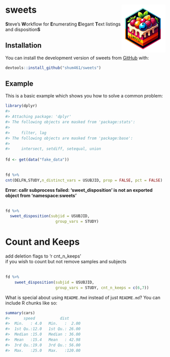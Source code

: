 
<!-- README.md is generated from README.Rmd. Please edit that file -->

# sweets <a href="https://github.com/shum461/sweets"><img src="man/figures/logo.png" align="right" height="150" alt="sweets website" /></a>

<!-- badges: start -->
<!-- badges: end -->

**S**teve’s **W**orkflow for **E**numerating **E**legant **T**ext
listings and disposition**S**

## Installation

You can install the development version of sweets from
[GitHub](https://github.com/) with:

``` r
devtools::install_github("shum461/sweets")
```

## Example

This is a basic example which shows you how to solve a common problem:

``` r
library(dplyr)
#> 
#> Attaching package: 'dplyr'
#> The following objects are masked from 'package:stats':
#> 
#>     filter, lag
#> The following objects are masked from 'package:base':
#> 
#>     intersect, setdiff, setequal, union

fd <- get(data("fake_data"))
```

``` r

fd %>%
cnt(DELFN,STUDY,n_distinct_vars = USUBJID, prop = FALSE, pct = FALSE)
```

**Error: callr subprocess failed: ‘sweet_disposition’ is not an exported
object from ‘namespace:sweets’**

``` r

fd %>%
  sweet_disposition(subjid = USUBJID,
                      group_vars = STUDY)
```

# Count and Keeps

add deletion flags to ‘r cnt_n_keeps’  
if you wish to count but not remove samples and subjects

``` r

fd %>%
    sweet_disposition(subjid = USUBJID,
                      group_vars = STUDY, cnt_n_keeps = c(6,7))
```

What is special about using `README.Rmd` instead of just `README.md`?
You can include R chunks like so:

``` r
summary(cars)
#>      speed           dist       
#>  Min.   : 4.0   Min.   :  2.00  
#>  1st Qu.:12.0   1st Qu.: 26.00  
#>  Median :15.0   Median : 36.00  
#>  Mean   :15.4   Mean   : 42.98  
#>  3rd Qu.:19.0   3rd Qu.: 56.00  
#>  Max.   :25.0   Max.   :120.00
```

